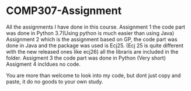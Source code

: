 # COMP307-Assignment
All the assignments I have done in this course.
Assignment 1 the code part was done in Python 3.7(Using python is much easier than using Java)
Assignment 2 which is the assignment based on GP, the code part was done in Java and the package was used is Ecj25.
(Ecj 25 is quite different with the new released ones like ecj26) all the libraris are included in the folder.
Assigment 3 the code part was done in Python (Very short)
Assigment 4 incldues no code.

You are more than welcome to look into my code, but dont just copy and paste, it do no goods to your own study.
